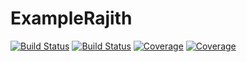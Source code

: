 # ExampleRajith

[![Build Status](https://travis-ci.com/rajithv/ExampleRajith.jl.svg?branch=main)](https://travis-ci.com/rajithv/ExampleRajith.jl)
[![Build Status](https://ci.appveyor.com/api/projects/status/github/rajithv/ExampleRajith.jl?svg=true)](https://ci.appveyor.com/project/rajithv/ExampleRajith-jl)
[![Coverage](https://codecov.io/gh/rajithv/ExampleRajith.jl/branch/main/graph/badge.svg)](https://codecov.io/gh/rajithv/ExampleRajith.jl)
[![Coverage](https://coveralls.io/repos/github/rajithv/ExampleRajith.jl/badge.svg?branch=main)](https://coveralls.io/github/rajithv/ExampleRajith.jl?branch=main)
